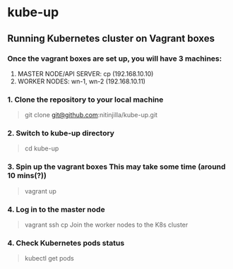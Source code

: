 # kube-up
## Running Kubernetes cluster on Vagrant boxes

### Once the vagrant boxes are set up, you will have 3 machines:
1. MASTER NODE/API SERVER: cp (192.168.10.10)
2. WORKER NODES: wn-1, wn-2 (192.168.10.11)

### 1. Clone the repository to your local machine
> git clone git@github.com:nitinjilla/kube-up.git

### 2. Switch to kube-up directory
> cd kube-up

### 3. Spin up the vagrant boxes This may take some time (around 10 mins(?))
> vagrant up

### 4. Log in to the master node
> vagrant ssh cp
Join the worker nodes to the K8s cluster

### 4. Check Kubernetes pods status
> kubectl get pods

